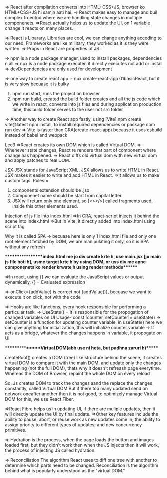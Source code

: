 => React after compilation converts into HTML+CSS+JS, browser ko HTML+CSS+JS hi samjh aati hai.
=> React makes easy to manage and buil complex froentnd where we are handling state changes in multiple componenets.
=>React actually helps us to update the UI, on 1 variable change it reacts on many places.

=> React is Libarary. Libraries are cool, we can change anything accoding to our need, Frameworks are like millitary, they worked as it is they were written.
=> Props in React are properties of JS.

=> npm is a node package manager, used to install packages, dependencies n all
=> npx is a node package executer, it directly executes not add or install
=> devDependencies are only used for development

=> one way to create react app :- npx create-react-app 01basicReact, but it is very slow becuase it is bulky

1. npm run start, runs the project on browser
2. npm run build, created the build folder creates and all the js code which we write in react, converts into js files and during application production time, this build folder serves to the user not src folder

=> Another way to create React app fastly, using [Vite]
npm create vite@latest
npm install, to install required dependencies or package
npm run dev
=> Vite is faster than CRA(create-react-app) because it uses esbuild instead of babel and webpack

Lec3
=>React creates its own DOM which is called Virtual DOM.
=> Whenever state changes, React re renders that part of component where change has happened.
=> React diffs old virtual dom with new virtual dom and apply patches to real DOM.

JSX
JSX stands for JavaScript XML. JSX allows us to write HTML in React. JSX makes it easier to write and add HTML in React.
=>It allows us to make custom tags.
Rules:=

1. components extension should be .jsx
2. Componenet name should be start from capital letter.
3. JSX will return only one element, so [<></>] called fragments used, inside this other elements used.

Injection of js file into index.html
=>In CRA, react-script injects it behind the scene into index.html
=>But In Vite, it directly added into index.html using script tag

Why it is called SPA
=> becuase here is only 1 index.html file and only one root element fetched by DOM, we are manipulating it only, so it is SPA without any refresh

\***\*\*\*\*\***\*\*\*\*\***\*\*\*\*\***index.html me jo div create krte h, use main.jsx [jo main js file hoti h], usme target krte h by using DOM, or uss div me apne componenets ko render krwate h using render methods**\*\***\*\***\*\***

=>In react, using {} we can evaluate the JavaScript values or output dynamically, {} = Evaluated expression

=> onClick={addValue} is correct not {addValue()}, becuase we want to execute it on click, not with the code

=> Hooks are like functions, every hook responsible for performing a particular task.
=> UseState() = it is responsible for the propogation of changed variables on UI
Usage-
const [counter, setCounter]= useState()
-> setCounter is a function for updating counter variable, in useState() here we can give anything for initialization, this will initialize counter variable
-> It acts as a bridge, whatever the changes happens in variable, it propogate on UI

\***\*\*\*\*\***\*\*\***\*\*\*\*\***Virtual DOM(abb use ni hota, but padhna zaruri h)**\*\***\***\*\***

createRoot() creates a DOM (tree) like structure behind the scene, it creates virtual DOM to compare it with the main DOM, and update only the changes happening (not the full DOM), thats why it doesn't refreash page everytime.
Whereas the DOM of Browser, repaint the whole DOM on every reload

So, Js creates DOM to track the changes aand the replace the changes constantly, called Virtual DOM
But if there too many updated send on network oneafter another then it is not good, to optimizely manage Virtual DOM for this, we use React Fiber.

=>React Fibre helps us in updating UI, if there are muliple updates, then it will directly update the UI by final update.
=>Other key features include the ability to pause, abort, or reuse work as new updates come in; the ability to assign priority to different types of updates; and new concurrency primitives.

=> Hydration is the process, when the page loads the button and images loaded first, but they didn't work then when the JS injects then it will work, the process of injecting JS called hydration.

=> Reconciliation
The algorithm React uses to diff one tree with another to determine which parts need to be changed.
Reconciliation is the algorithm behind what is popularly understood as the "virtual DOM."
